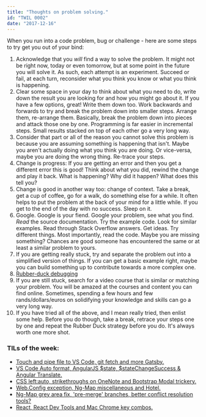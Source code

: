 ```yaml
---
title: "Thoughts on problem solving."
id: "TWIL 0002"
date: "2017-12-16"
---
```


When you run into a code problem, bug or challenge - here are some steps to try get you out of your bind: 

1. Acknowledge that you *will* find a way to solve the problem. It might not be right now, today or even tomorrow, but at some point in the future you will solve it. As such, each attempt is an experiment. Succeed or fail, at each turn, reconsider what you think you know or what you think is happening. 
2. Clear some space in your day to think about what you need to do, write down the result you are looking for and how you might go about it. If you have a few options, great! Write them down too. Work backwards and forwards to try and break the problem down into smaller steps. Arrange them, re-arrange them. Basically, break the problem down into pieces and attack those one by one. Programming is far easier in incremental steps. Small results stacked on top of each other go a very long way. 
3. Consider that part or all of the reason you cannot solve this problem is because you are assuming something is happening that isn't. Maybe you aren't actually doing what you think you are doing. Or vice-versa, maybe you are doing the wrong thing. Re-trace your steps.
4. Change is progress: If you are getting an error and then you get a different error this is good! Think about what you did, rewind the change and play it back. What is happening? Why did it happen? What does this tell you?
5. Change is good in another way too: change of context. Take a break, get a cup of coffee, go for a walk, do something else for a while. It often helps to put the problem at the back of your mind for a little while. If you get to the end of the day with no success. Sleep on it.  
6. Google. Google is your fiend. Google your problem, see what you find. *Read* the source documentation. Try the example code. Look for similar examples. Read through Stack Overflow answers. Get ideas. Try different things. Most importantly, read the code. Maybe you are missing something? Chances are good someone has encountered the same or at least a similar problem to yours. 
7. If you are getting really stuck, try and separate the problem out into a simplified version of things. If you can get a basic example right, maybe you can build something up to contribute towards a more complex one. 
8. [Rubber-duck debugging](https://rubberduckdebugging.com/)
9. If you are still stuck, search for a video course that is similar or matching your problem. You will be amazed at the courses and content you can find online. Sometimes, spending a few hours and few rands/dollars/euros on solidifying your knowledge and skills can go a very long way. 
10. If you have tried all of the above, and I mean really tried, then enlist some help. Before you do though, take a break, retrace your steps one by one and repeat the Rubber Duck strategy before you do. It's always worth one more shot. 

### TILs of the week:

* [Touch and pipe file to VS Code, git fetch and more Gatsby.](/til0007/)
* [VS Code Auto format, AngularJS $state, $stateChangeSuccess & Angular Translate.](/til0008/)
* [CSS left:auto, strikethroughs on OneNote and Bootstrap Modal trickery. ](/til0009)
* [Web.Config exception, Ng-Map miscellaneous and Hotel. ](/til0010/)
* [Ng-Map grey area fix, 'pre-merge' branches, better conflict resolution tools? ](/til0011/)
* [React, React Dev Tools and Mac Chrome key combos.](/til0012/)



